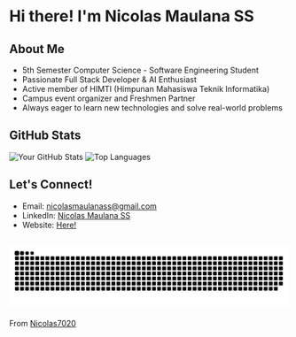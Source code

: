 # Hi there! I'm Nicolas Maulana SS

## About Me
- 5th Semester Computer Science - Software Engineering Student
- Passionate Full Stack Developer & AI Enthusiast
- Active member of HIMTI (Himpunan Mahasiswa Teknik Informatika)
- Campus event organizer and Freshmen Partner
- Always eager to learn new technologies and solve real-world problems

## GitHub Stats
![Your GitHub Stats](https://github-readme-stats.vercel.app/api?username=nicolas7020&show_icons=true&theme=radical)
![Top Languages](https://github-readme-stats.vercel.app/api/top-langs/?username=nicolas7020&layout=compact&theme=radical)

## Let's Connect!
- Email: [nicolasmaulanass@gmail.com](mailto:nicolasmaulanass@gmail.com)
- LinkedIn: [Nicolas Maulana SS](https://www.linkedin.com/in/nicolas-maulana-ss-a76690285)
- Website: [Here!](https://nicolasmaulanass.com/)

![Snake Game](https://raw.githubusercontent.com/platane/snk/output/github-contribution-grid-snake.svg)
---
From [Nicolas7020](https://github.com/Nicolas7020)
